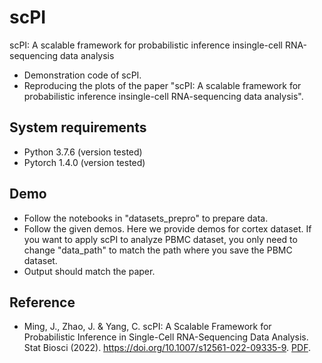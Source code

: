 # scPI
scPI: A scalable framework for probabilistic inference insingle-cell RNA-sequencing data analysis
+ Demonstration code of scPI.
+ Reproducing the plots of the paper "scPI: A scalable framework for probabilistic inference insingle-cell RNA-sequencing data analysis".

## System requirements
+ Python 3.7.6 (version tested)
+ Pytorch 1.4.0 (version tested)

## Demo 
+ Follow the notebooks in "datasets_prepro" to prepare data.
+ Follow the given demos. Here we provide demos for cortex dataset. If you want to apply scPI to analyze PBMC dataset, you only need to change "data_path" to match the path where you save the PBMC dataset.
+ Output should match the paper.

## Reference
+ Ming, J., Zhao, J. & Yang, C. scPI: A Scalable Framework for Probabilistic Inference in Single-Cell RNA-Sequencing Data Analysis. Stat Biosci (2022). https://doi.org/10.1007/s12561-022-09335-9. [PDF](https://rdcu.be/cF7IV).


